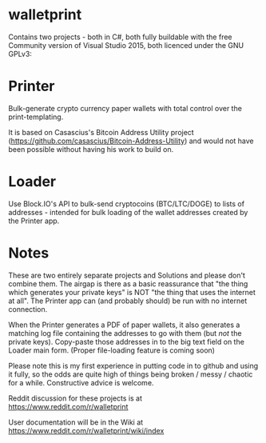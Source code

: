 # walletprint
Contains two projects - both in C#, both fully buildable with the free Community version of Visual Studio 2015, both licenced under the GNU GPLv3:

# Printer
Bulk-generate crypto currency paper wallets with total control over the print-templating.

It is based on Casascius's Bitcoin Address Utility project (https://github.com/casascius/Bitcoin-Address-Utility) and would not have been possible without having his work to build on.

# Loader
Use Block.IO's API to bulk-send cryptocoins (BTC/LTC/DOGE) to lists of addresses - intended for bulk loading of the wallet addresses created by the Printer app.

# Notes
These are two entirely separate projects and Solutions and please don't combine them. The airgap is there as a basic reassurance that "the thing which generates your private keys" is NOT "the thing that uses the internet at all". The Printer app can (and probably should) be run with no internet connection.

When the Printer generates a PDF of paper wallets, it also generates a matching log file containing the addresses to go with them (but *not* the private keys). Copy-paste those addresses in to the big text field on the Loader main form. (Proper file-loading feature is coming soon)



Please note this is my first experience in putting code in to github and using it fully, so the odds are quite high of things being broken / messy / chaotic for a while. Constructive advice is welcome.

Reddit discussion for these projects is at https://www.reddit.com/r/walletprint

User documentation will be in the Wiki at https://www.reddit.com/r/walletprint/wiki/index
